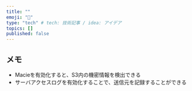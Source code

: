 ```yaml
---
title: ""
emoji: "💬"
type: "tech" # tech: 技術記事 / idea: アイデア
topics: []
published: false
---
```



## メモ

- Macieを有効化すると、S3内の機密情報を検出できる
- サーバアクセスログを有効化することで、送信元を記録することができる